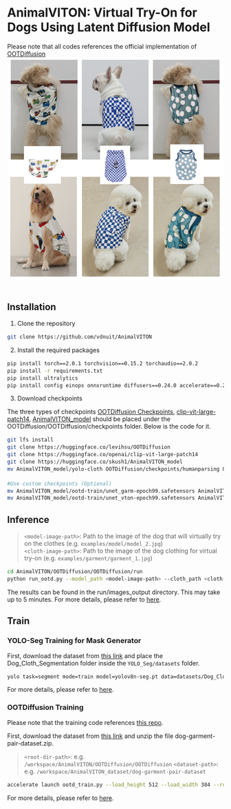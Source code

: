 # AnimalVITON: Virtual Try-On for Dogs Using Latent Diffusion Model
Please note that all codes references the official implementation of [OOTDiffusion](https://github.com/levihsu/OOTDiffusion)
![demo](images/demo.png)&nbsp;

## Installation
1. Clone the repository

```sh
git clone https://github.com/vdnuit/AnimalVITON
```

2. Install the required packages

```sh
pip install torch==2.0.1 torchvision==0.15.2 torchaudio==2.0.2
pip install -r requirements.txt
pip install ultralytics
pip install config einops onnxruntime diffusers==0.24.0 accelerate==0.26.1
```
3. Download checkpoints

The three types of checkpoints [OOTDiffusion Checkpoints](https://huggingface.co/levihsu/OOTDiffusion), [clip-vit-large-patch14](https://huggingface.co/openai/clip-vit-large-patch14), [AnimalVITON_model](https://huggingface.co/skush1/AnimalVITON_model) should be placed under the OOTDiffusion/OOTDiffusion/checkpoints folder.
Below is the code for it.

```sh
git lfs install
git clone https://huggingface.co/levihsu/OOTDiffusion
git clone https://huggingface.co/openai/clip-vit-large-patch14
git clone https://huggingface.co/skush1/AnimalVITON_model
mv AnimalVITON_model/yolo-cloth OOTDiffusion/checkpoints/humanparsing OOTDiffusion/checkpoints/ootd OOTDiffusion/checkpoints/openpose clip-vit-large-patch14 AnimalVITON/OOTDiffusion/OOTDiffusion/checkpoints/

#Use custom checkpoints (Optional)
mv AnimalVITON_model/ootd-train/unet_garm-epoch99.safetensors AnimalVITON/OOTDiffusion/OOTDiffusion/checkpoints/ootd/ootd_hd/checkpoint-36000/unet_garm/diffusion_pytorch_model.safetensors
mv AnimalVITON_model/ootd-train/unet_vton-epoch99.safetensors AnimalVITON/OOTDiffusion/OOTDiffusion/checkpoints/ootd/ootd_hd/checkpoint-36000/unet_vton/diffusion_pytorch_model.safetensors

```

## Inference
> `<model-image-path>`: Path to the image of the dog that will virtually try on the clothes (e.g. `examples/model/model_2.jpg`)  
> `<cloth-image-path>`: Path to the image of the dog clothing for virtual try-on (e.g. `examples/garment/garment_1.jpg`)

```sh
cd AnimalVITON/OOTDiffusion/OOTDiffusion/run
python run_ootd.py --model_path <model-image-path> --cloth_path <cloth-image-path> --scale 2.0 --sample 4
```
The results can be found in the run/images_output directory. This may take up to 5 minutes.
For more details, please refer to [here](OOTDiffusion/OOTDiffusion.ipynb).

## Train
### YOLO-Seg Training for Mask Generator

First, download the dataset from [this link](https://huggingface.co/datasets/skush1/AnimalVITON_dataset) and place the Dog_Cloth_Segmentation folder inside the `YOLO_Seg/datasets` folder.

```sh
yolo task=segment mode=train model=yolov8n-seg.pt data=datasets/Dog_Cloth_Segmentation/data.yaml epochs=100 imgsz=800 plots=True
```
For more details, please refer to [here](YOLO_Seg/train.ipynb).

### OOTDiffusion Training
Please note that the training code references [this repo](https://github.com/lyc0929/OOTDiffusion-train).

First, download the dataset from [this link](https://huggingface.co/datasets/skush1/AnimalVITON_dataset) and unzip the file dog-garment-pair-dataset.zip.

> `<root-dir-path>`: e.g. `/workspace/AnimalVITON/OOTDiffusion/OOTDiffusion`
> `<dataset-path>`: e.g. `/workspace/AnimalVITON_dataset/dog-garment-pair-dataset`

```sh
accelerate launch ootd_train.py --load_height 512 --load_width 384 --root_dir <root-dir-path>  --dataset_dir <dataset-path> --dataset_list 'train_pairs.txt' --dataset_mode 'train' --batch_size 4 --train_batch_size 4 --num_train_epochs 100
```
For more details, please refer to [here](OOTDiffusion/OOTD-train.ipynb).